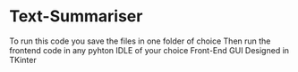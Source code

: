 # Text-Summariser
To run this code you save the files in one folder of choice 
Then run the frontend code in any pyhton IDLE of your choice
Front-End GUI Designed in TKinter
